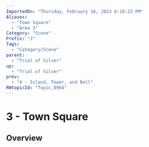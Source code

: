 ```yaml
---
ImportedOn: "Thursday, February 16, 2023 6:10:23 PM"
Aliases:
  - "Town Square"
  - "Area 3"
Category: "Scene"
Prefix: "3"
Tags:
  - "Category/Scene"
parent:
  - "Trial of Silver"
up:
  - "Trial of Silver"
prev:
  - "4 - Island, Tower, and Bell"
RWtopicId: "Topic_8964"
---
```

# 3 - Town Square
## Overview
